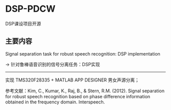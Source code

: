# DSP-PDCW
DSP课设项目开源

## 主要内容
Signal separation task for robust speech recognition: DSP implementation

-> 针对鲁棒语音识别的信号分离任务：DSP实现

---
实现 TMS320F28335 + MATLAB APP DESIGNER 男女声源分离；

参考文献：Kim, C., Kumar, K., Raj, B., & Stern, R.M. (2012). Signal separation for robust speech recognition based on phase difference information obtained in the frequency domain. Interspeech.
